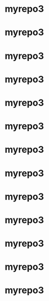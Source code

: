 # myrepo3
# myrepo3
# myrepo3
# myrepo3
# myrepo3
# myrepo3
# myrepo3
# myrepo3
# myrepo3
# myrepo3
# myrepo3
# myrepo3
# myrepo3
